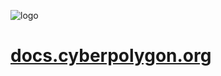![logo](http://logo.cyberpolygon.org/1/default.png)

# [docs.cyberpolygon.org](http://docs.cyberpolygon.org/)
